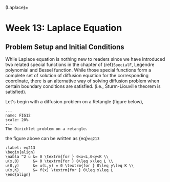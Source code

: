 (Laplace)=
# Week 13:  Laplace Equation  
## Problem Setup and Initial Conditions
While Laplace equation is nothing new to readers since we have introduced two related special functions in the chapter of {ref}`SpecialF`, Legendre polynomial and Bessel function. While those special functions form a complete set of solution of diffusion equation for the corresponding coordinate, there is an alternative way of solving diffusion problem when certain boundary conditions are satisfied. (i.e., Sturm-Liouville theorem is satisfied). 


Let's begin with a diffusion problem on a Retangle (figure below),


```{figure} Dirichlet_1.png
---
name: FIG12
scale: 20%
---
The Dirichlet problem on a retangle. 
```   

the figure above can be written as {eq}`eq213`

```{math}
:label: eq213
\begin{align}
\nabla ^2 u &= 0 \textrm{for } 0<x<L,0<y<K \\
u(x,0)      &= 0 \textrm{for } 0\leq x\leq L \\
u(0,y)      &= u(L,y) = 0 \textrm{for } 0\leq y\leq K \\
u(x,K)      &= f(x) \textrm{for } 0\leq x\leq L 
\end{align}
```
